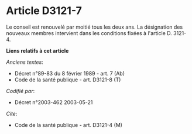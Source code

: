 # Article D3121-7

Le conseil est renouvelé par moitié tous les deux ans. La désignation des nouveaux membres intervient dans les conditions
fixées à l'article D. 3121-4.

**Liens relatifs à cet article**

_Anciens textes_:

  - Décret n°89-83 du 8 février 1989 - art. 7 (Ab)
  - Code de la santé publique - art. D3121-8 (T)

_Codifié par_:

  - Décret n°2003-462 2003-05-21

_Cite_:

  - Code de la santé publique - art. D3121-4 (M)

